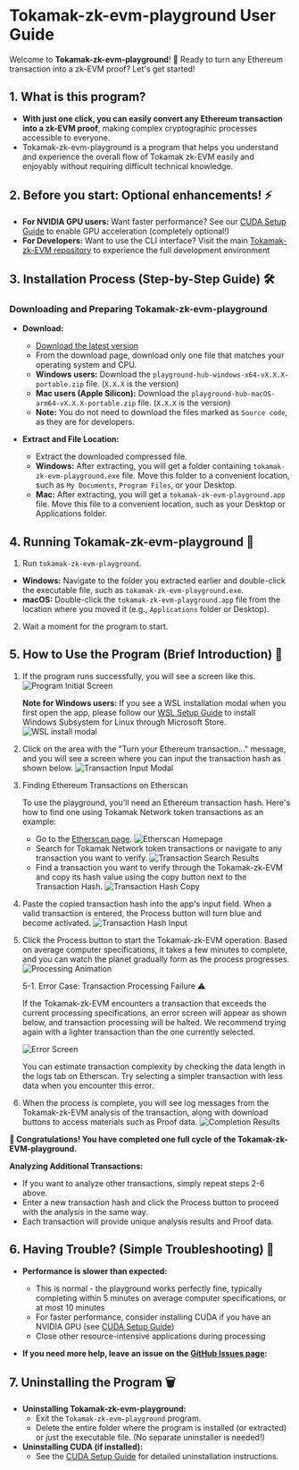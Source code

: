 # Tokamak-zk-evm-playground User Guide

Welcome to **Tokamak-zk-evm-playground**! 🚀 Ready to turn any Ethereum transaction into a zk-EVM proof? Let's get started!

## 1. What is this program?

- **With just one click, you can easily convert any Ethereum transaction into a zk-EVM proof**, making complex cryptographic processes accessible to everyone.
- Tokamak-zk-evm-playground is a program that helps you understand and experience the overall flow of Tokamak zk-EVM easily and enjoyably without requiring difficult technical knowledge.

## 2. Before you start: Optional enhancements! ⚡

- **For NVIDIA GPU users:** Want faster performance? See our [CUDA Setup Guide](./CUDA_SETUP.md) to enable GPU acceleration (completely optional!)
- **For Developers:** Want to use the CLI interface? Visit the main [Tokamak-zk-EVM repository](https://github.com/tokamak-network/Tokamak-zk-EVM) to experience the full development environment

## 3. Installation Process (Step-by-Step Guide) 🛠️

### Downloading and Preparing Tokamak-zk-evm-playground

- **Download:**
  - [Download the latest version](https://github.com/tokamak-network/Tokamak-zk-EVM-playgrounds/releases/latest)
  - From the download page, download only one file that matches your operating system and CPU.
  - **Windows users:** Download the `playground-hub-windows-x64-vX.X.X-portable.zip` file. (`X.X.X` is the version)
  - **Mac users (Apple Silicon):** Download the `playground-hub-macOS-arm64-vX.X.X-portable.zip` file. (`X.X.X` is the version)
  - **Note:** You do not need to download the files marked as `Source code`, as they are for developers.
- **Extract and File Location:**

  - Extract the downloaded compressed file.
  - **Windows:** After extracting, you will get a folder containing `tokamak-zk-evm-playground.exe` file. Move this folder to a convenient location, such as `My Documents`, `Program Files`, or your Desktop.
  - **Mac:** After extracting, you will get a `tokamak-zk-evm-playground.app` file. Move this file to a convenient location, such as your Desktop or Applications folder.

## 4. Running Tokamak-zk-evm-playground 🚀

1. Run `tokamak-zk-evm-playground`.

- **Windows:** Navigate to the folder you extracted earlier and double-click the executable file, such as `tokamak-zk-evm-playground.exe`.
- **macOS:** Double-click the `tokamak-zk-evm-playground.app` file from the location where you moved it (e.g., `Applications` folder or Desktop).

2. Wait a moment for the program to start.

## 5. How to Use the Program (Brief Introduction) 📖

1. If the program runs successfully, you will see a screen like this.
   ![Program Initial Screen](./assets/images/5-1.png)

   **Note for Windows users:** If you see a WSL installation modal when you first open the app, please follow our [WSL Setup Guide](./WSL_SETUP.md) to install Windows Subsystem for Linux through Microsoft Store.
   ![WSL install modal](./assets/images/5-1-1.png)

2. Click on the area with the "Turn your Ethereum transaction..." message, and you will see a screen where you can input the transaction hash as shown below.
   ![Transaction Input Modal](./assets/images/5-2.png)

3. Finding Ethereum Transactions on Etherscan

   To use the playground, you'll need an Ethereum transaction hash. Here's how to find one using Tokamak Network token transactions as an example:

   - Go to the [Etherscan page](https://etherscan.io/).
     ![Etherscan Homepage](./assets/images/5-3-1.png)
   - Search for Tokamak Network token transactions or navigate to any transaction you want to verify.
     ![Transaction Search Results](./assets/images/5-3-2.png)
   - Find a transaction you want to verify through the Tokamak-zk-EVM and copy its hash value using the copy button next to the Transaction Hash.
     ![Transaction Hash Copy](./assets/images/5-3-3.png)

4. Paste the copied transaction hash into the app's input field. When a valid transaction is entered, the Process button will turn blue and become activated.
   ![Transaction Hash Input](./assets/images/5-4.png)

5. Click the Process button to start the Tokamak-zk-EVM operation. Based on average computer specifications, it takes a few minutes to complete, and you can watch the planet gradually form as the process progresses.
   ![Processing Animation](./assets/images/5-5.png)

   5-1. Error Case: Transaction Processing Failure ⚠️

   If the Tokamak-zk-EVM encounters a transaction that exceeds the current processing specifications, an error screen will appear as shown below, and transaction processing will be halted. We recommend trying again with a lighter transaction than the one currently selected.

   ![Error Screen](./assets/images/5-5-2.png)

   You can estimate transaction complexity by checking the data length in the logs tab on Etherscan. Try selecting a simpler transaction with less data when you encounter this error.

6. When the process is complete, you will see log messages from the Tokamak-zk-EVM analysis of the transaction, along with download buttons to access materials such as Proof data.
   ![Completion Results](./assets/images/5-6.png)

**🎉 Congratulations! You have completed one full cycle of the Tokamak-zk-EVM-playground.**

**Analyzing Additional Transactions:**

- If you want to analyze other transactions, simply repeat steps 2-6 above.
- Enter a new transaction hash and click the Process button to proceed with the analysis in the same way.
- Each transaction will provide unique analysis results and Proof data.

## 6. Having Trouble? (Simple Troubleshooting) 🤔

- **Performance is slower than expected:**

  - This is normal - the playground works perfectly fine, typically completing within 5 minutes on average computer specifications, or at most 10 minutes
  - For faster performance, consider installing CUDA if you have an NVIDIA GPU (see [CUDA Setup Guide](./CUDA_SETUP.md))
  - Close other resource-intensive applications during processing

- **If you need more help, leave an issue on the [GitHub Issues page](https://github.com/tokamak-network/Tokamak-zk-EVM-playgrounds/issues):**

## 7. Uninstalling the Program 🗑️

- **Uninstalling Tokamak-zk-evm-playground:**
  - Exit the `Tokamak-zk-evm-playground` program.
  - Delete the entire folder where the program is installed (or extracted) or just the executable file. (No separate uninstaller is needed!)
- **Uninstalling CUDA (if installed):**
  - See the [CUDA Setup Guide](./CUDA_SETUP.md) for detailed uninstallation instructions.
